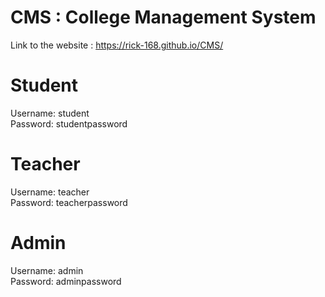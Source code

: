 # CMS : College Management System

Link to the website : https://rick-168.github.io/CMS/

# Student
Username: student  <br />
Password: studentpassword

# Teacher
Username: teacher <br />
Password: teacherpassword

# Admin
Username: admin  <br />
Password: adminpassword
